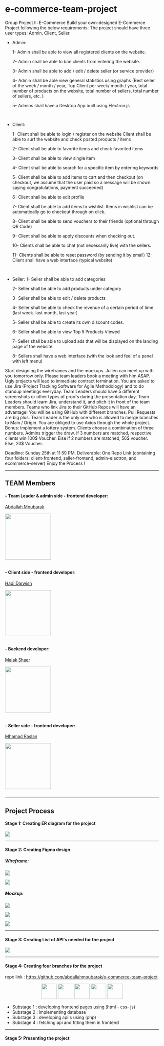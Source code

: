 # e-commerce-team-project

Group Project II: E-Commerce Build your own-designed E-Commerce Project following the below requirements: The project should have three user types: Admin, Client, Seller.

- Admin:

  1- Admin shall be able to view all registered clients on the website.

  2- Admin shall be able to ban clients from entering the website.

  3- Admin shall be able to add / edit / delete seller (or service provider)

  4- Admin shall be able view general statistics using graphs (Best seller of the week / month / year, Top Client per week/ month / year, total number of products on the website, total number of sellers, total number of sellers, etc. )

  5- Admins shall have a Desktop App built using Electron.js

  <br/>

- Client:

  1- Client shall be able to login / register on the website Client shall be able to surf the website and check posted products / items

  2- Client shall be able to favorite items and check favorited items

  3- Client shall be able to view single item

  4- Client shall be able to search for a specific item by entering keywords

  5- Client shall be able to add items to cart and then checkout (on checkout, we assume that the user paid so a message will be shown saying congratulations, payment succeeded)

  6- Client shall be able to edit profile

  7- Client shall be able to add items to wishlist. Items in wishlist can be automatically go to checkout through on click.

  8- Client shall be able to send vouchers to their friends (optional through QR Code)

  9- Client shall be able to apply discounts when checking out.

  10- Clients shall be able to chat (not necessarily live) with the sellers.

  11- Clients shall be able to reset password (by sending it by email) 12- Client shall have a web interface (typical website)

<br/>

- Seller:
  1- Seller shall be able to add categories

  2- Seller shall be able to add products under category

  3- Seller shall be able to edit / delete products

  4- Seller shall be able to check the revenue of a certain period of time (last week. last month, last year)

  5- Seller shall be able to create its own discount codes.

  6- Seller shall be able to view Top 5 Products Viewed

  7- Seller shall be able to upload ads that will be displayed on the landing page of the website

  8- Sellers shall have a web interface (with the look and feel of a panel with left menu)

Start designing the wireframes and the mockups. Julien can meet up with you tomorrow only. Please team leaders book a meeting with him ASAP. Ugly projects will lead to immediate contract termination. You are asked to use Jira (Project Tracking Software for Agile Methodology) and to do standup meetings everyday. Team Leaders should have 5 different screenshots or other types of proofs during the presentation day. Team Leaders should learn Jira, understand it, and pitch it in front of the team members. Teams who link Jira to their GitHub Repos will have an advantage! You will be using GitHub with different branches. Pull Requests are big plus. Team Leader is the only one who is allowed to merge branches to Main / Origin. You are obliged to use Axios through the whole project. Bonus: Implement a lottery system. Clients choose a combination of three numbers. Admins trigger the draw. If 3 numbers are matched, respective clients win 100$ Voucher. Else if 2 numbers are matched, 50$ voucher. Else, 20$ Voucher. <br/>

Deadline: Sunday 25th at 11:59 PM. Deliverable: One Repo Link (containing four folders: client-frontend, seller-frontend, admin-electron, and ecommerce-server) Enjoy the Process !

---

## TEAM Members

#### - Team Leader & admin side - frontend developer:

<a href='https://github.com/abdallahmoubarak'>Abdallah Moubarak<p><img width='150' src="https://avatars.githubusercontent.com/u/112470831?v=4" alt='' /></p></a>

<img align="center" src="https://github-readme-stats.vercel.app/api?username=abdallahmoubarak&show_icons=true&locale=en" alt="" />

#### - Client side - frontend developer:

<a href='https://github.com/hadi-darwish'>Hadi Darwish<p><img width='150' src="https://avatars.githubusercontent.com/u/112479066?v=4" alt='' /></p></a>

<img align="center" src="https://github-readme-stats.vercel.app/api?username=hadi-darwish&show_icons=true&locale=en" alt="" />

#### - Backend developer:

<a href='https://github.com/malakshaer'>Malak Shaer<p><img width='150' src="https://avatars.githubusercontent.com/u/112479390?v=4" alt='' /></p></a>

<img align="center" src="https://github-readme-stats.vercel.app/api?username=malakshaer&show_icons=true&locale=en" alt="" />

#### - Seller side - frontend developer:

<a href='https://github.com/MhamadR'>Mhamad Raslan<p><img width='150' src="https://avatars.githubusercontent.com/u/59586466?v=4" alt='' /></p></a>

<img align="center" src="https://github-readme-stats.vercel.app/api?username=MhamadR&show_icons=true&locale=en" alt="" />

---

<style>
img[src$="center"]
{
    display:block;
    float:none;
    margin: 0 auto;
}
</style>

## Project Process

#### Stage 1: Creating ER diagram for the project

![](./server/er_diagram/tables.png?style=center)

---

#### Stage 2: Creating Figma design

##### Wireframe:

![](./src/wireframe.png?style=center)

![](./src/wireframe-1.png?style=center)

##### Mockup:

![](./src/mockup.png?style=center)

![](./src/mockup-1.png?style=center)

![](./src/mockup-2.png?style=center)

---

#### Stage 3: Creating List of API's needed for the project

![](./src/api-list.png?style=center)

---

#### Stage 4: Creating four branches for the project

repo link : https://github.com/abdallahmoubarak/e-commerce-team-project

<p align='center'>
<img src='./src/html.svg' width='50' alt=''>
<img src='./src/css.svg' width='50' alt=''>
<img src='./src/javascript.svg' width='50' alt=''>
<img src='./src/php.svg' height='50' alt=''>
<img src='./src/mysql.svg' height='50' alt=''>
</p>

- Substage 1 : developing frontend pages using (html - css- js)
- Substage 2 : implementing database
- Substage 3 : developing api's using (php)
- Substage 4 : fetching api and fitting them in frontend

---

#### Stage 5: Presenting the project
